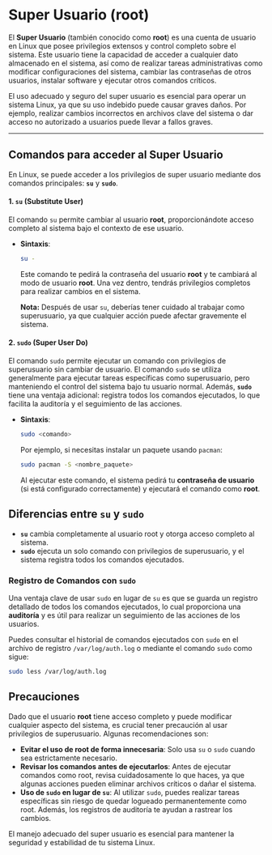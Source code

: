 # Super Usuario (root)

El **Super Usuario** (también conocido como **root**) es una cuenta de usuario en Linux que posee privilegios extensos y control completo sobre el sistema. Este usuario tiene la capacidad de acceder a cualquier dato almacenado en el sistema, así como de realizar tareas administrativas como modificar configuraciones del sistema, cambiar las contraseñas de otros usuarios, instalar software y ejecutar otros comandos críticos.

El uso adecuado y seguro del super usuario es esencial para operar un sistema Linux, ya que su uso indebido puede causar graves daños. Por ejemplo, realizar cambios incorrectos en archivos clave del sistema o dar acceso no autorizado a usuarios puede llevar a fallos graves.

---

## Comandos para acceder al Super Usuario

En Linux, se puede acceder a los privilegios de super usuario mediante dos comandos principales: **`su`** y **`sudo`**.

#### 1. **`su` (Substitute User)**

El comando `su` permite cambiar al usuario **root**, proporcionándote acceso completo al sistema bajo el contexto de ese usuario.

- **Sintaxis**:
  
  ```bash
  su -
  ```
  
  Este comando te pedirá la contraseña del usuario **root** y te cambiará al modo de usuario **root**. Una vez dentro, tendrás privilegios completos para realizar cambios en el sistema.
  
  **Nota:** Después de usar `su`, deberías tener cuidado al trabajar como superusuario, ya que cualquier acción puede afectar gravemente el sistema.

#### 2. **`sudo` (Super User Do)**

El comando `sudo` permite ejecutar un comando con privilegios de superusuario sin cambiar de usuario. El comando `sudo` se utiliza generalmente para ejecutar tareas específicas como superusuario, pero manteniendo el control del sistema bajo tu usuario normal. Además, **`sudo`** tiene una ventaja adicional: registra todos los comandos ejecutados, lo que facilita la auditoría y el seguimiento de las acciones.

- **Sintaxis**:
  
  ```bash
  sudo <comando>
  ```
  
  Por ejemplo, si necesitas instalar un paquete usando `pacman`:
  
  ```bash
  sudo pacman -S <nombre_paquete>
  ```
  
  Al ejecutar este comando, el sistema pedirá tu **contraseña de usuario** (si está configurado correctamente) y ejecutará el comando como **root**.

## Diferencias entre `su` y `sudo`

- **`su`** cambia completamente al usuario root y otorga acceso completo al sistema.
- **`sudo`** ejecuta un solo comando con privilegios de superusuario, y el sistema registra todos los comandos ejecutados.

### Registro de Comandos con `sudo`

Una ventaja clave de usar `sudo` en lugar de `su` es que se guarda un registro detallado de todos los comandos ejecutados, lo cual proporciona una **auditoría** y es útil para realizar un seguimiento de las acciones de los usuarios.

Puedes consultar el historial de comandos ejecutados con `sudo` en el archivo de registro `/var/log/auth.log` o mediante el comando `sudo` como sigue:

```bash
sudo less /var/log/auth.log
```

## Precauciones

Dado que el usuario **root** tiene acceso completo y puede modificar cualquier aspecto del sistema, es crucial tener precaución al usar privilegios de superusuario. Algunas recomendaciones son:

- **Evitar el uso de root de forma innecesaria**: Solo usa `su` o `sudo` cuando sea estrictamente necesario.
- **Revisar los comandos antes de ejecutarlos**: Antes de ejecutar comandos como root, revisa cuidadosamente lo que haces, ya que algunas acciones pueden eliminar archivos críticos o dañar el sistema.
- **Uso de `sudo` en lugar de `su`**: Al utilizar `sudo`, puedes realizar tareas específicas sin riesgo de quedar logueado permanentemente como root. Además, los registros de auditoría te ayudan a rastrear los cambios.

El manejo adecuado del super usuario es esencial para mantener la seguridad y estabilidad de tu sistema Linux.




